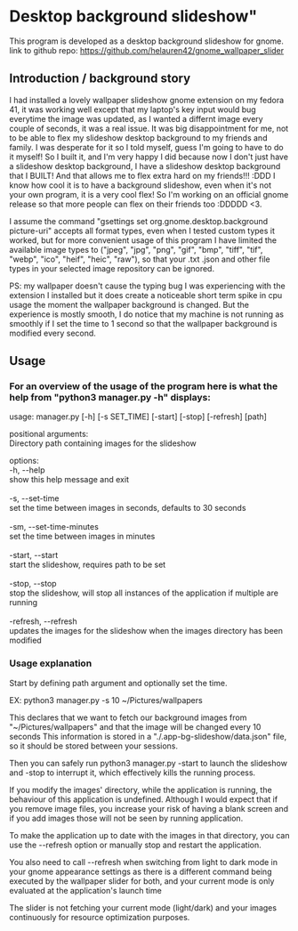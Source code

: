 # Desktop background slideshow"

This program is developed as a desktop background slideshow for gnome.
link to github repo: https://github.com/helauren42/gnome_wallpaper_slider

## Introduction / background story

I had installed a lovely wallpaper slideshow gnome extension on my fedora 41, it was working well except that my laptop's key input would bug everytime the image was updated, as I wanted a differnt image every couple of seconds, it was a real issue. It was big disappointment for me, not to be able to flex my slideshow desktop background to my friends and family. I was desperate for it so I told myself, guess I'm going to have to do it myself! So I built it, and I'm very happy I did because now I don't just have a slideshow desktop background, I have a slideshow desktop background that I BUILT! And that allows me to flex extra hard on my friends!!! :DDD
I know how cool it is to have a background slideshow, even when it's not your own program, it is a very cool flex! So I'm working on an official gnome release so that more people can flex on their friends too :DDDDD <3.

I assume the command "gsettings set org.gnome.desktop.background picture-uri" accepts all format types, even when I tested custom types it worked, but for more convenient usage of this program I have limited the available image types to ("jpeg", "jpg", "png", "gif", "bmp", "tiff", "tif", "webp", "ico", "heif", "heic", "raw"), so that your .txt .json and other file types in your selected image repository can be ignored.

PS: my wallpaper doesn't cause the typing bug I was experiencing with the extension I installed but it does create a noticeable short term spike in cpu usage the moment the wallpaper background is changed. But the experience is mostly smooth, I do notice that my machine is not running as smoothly if I set the time to 1 second so that the wallpaper background is modified every second.

## Usage

### For an overview of the usage of the program here is what the help from "python3 manager.py -h" displays:

usage: manager.py [-h] [-s SET_TIME] [-start] [-stop] [-refresh] [path]

positional arguments:</br>
  Directory path containing images for the slideshow

options:</br>
  -h, --help</br>
  show this help message and exit</br></br>
  -s, --set-time</br>
  set the time between images in seconds, defaults to 30 seconds</br></br>
  -sm, --set-time-minutes</br>
  set the time between images in minutes</br></br>
  -start, --start</br>
  start the slideshow, requires path to be set</br></br>
  -stop, --stop</br>
  stop the slideshow, will stop all instances of the application if multiple are running</br></br>
  -refresh, --refresh</br>
  updates the images for the slideshow when the images directory has been modified</br>

### Usage explanation

Start by defining path argument and optionally set the time.

EX: python3 manager.py -s 10 ~/Pictures/wallpapers

This declares that we want to fetch our background images from "~/Pictures/wallpapers" and that the image will be changed every 10 seconds
This information is stored in a "./.app-bg-slideshow/data.json" file, so it should be stored between your sessions.

Then you can safely run python3 manager.py -start to launch the slideshow and -stop to interrupt it, which effectively kills the running process.

If you modify the images' directory, while the application is running, the behaviour of this application is undefined.
Although I would expect that if you remove image files, you increase your risk of having a blank screen and if you add images those will not be seen by running application.

To make the application up to date with the images in that directory, you can use the --refresh option or manually stop and restart the application.

You also need to call --refresh when switching from light to dark mode in your gnome appearance settings as there is a different command being executed by the wallpaper slider for both, and your current mode is only evaluated at the application's launch time

The slider is not fetching your current mode (light/dark) and your images continuously for resource optimization purposes.
